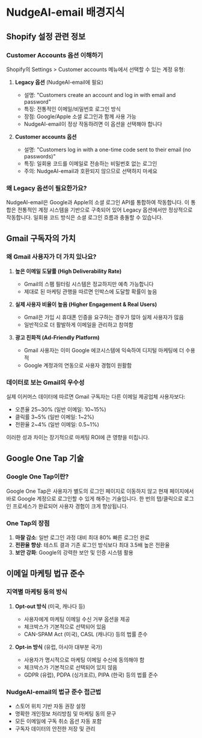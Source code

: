 # NudgeAI-email 배경지식

## Shopify 설정 관련 정보

### Customer Accounts 옵션 이해하기
Shopify의 Settings > Customer accounts 메뉴에서 선택할 수 있는 계정 유형:

1. **Legacy 옵션** (NudgeAI-email에 필요)
   - 설명: "Customers create an account and log in with email and password"
   - 특징: 전통적인 이메일/비밀번호 로그인 방식
   - 장점: Google/Apple 소셜 로그인과 함께 사용 가능
   - NudgeAI-email이 정상 작동하려면 이 옵션을 선택해야 합니다

2. **Customer accounts 옵션**
   - 설명: "Customers log in with a one-time code sent to their email (no passwords)"
   - 특징: 일회용 코드를 이메일로 전송하는 비밀번호 없는 로그인
   - 주의: NudgeAI-email과 호환되지 않으므로 선택하지 마세요

### 왜 Legacy 옵션이 필요한가요?
NudgeAI-email은 Google과 Apple의 소셜 로그인 API를 통합하여 작동합니다. 이 통합은 전통적인 계정 시스템을 기반으로 구축되어 있어 Legacy 옵션에서만 정상적으로 작동합니다. 일회용 코드 방식은 소셜 로그인 흐름과 충돌할 수 있습니다.

## Gmail 구독자의 가치

### 왜 Gmail 사용자가 더 가치 있나요?
1. **높은 이메일 도달률 (High Deliverability Rate)**
   - Gmail의 스팸 필터링 시스템은 정교하지만 예측 가능합니다
   - 제대로 된 마케팅 관행을 따르면 인박스에 도달할 확률이 높음

2. **실제 사용자 비율이 높음 (Higher Engagement & Real Users)**
   - Gmail은 가입 시 휴대폰 인증을 요구하는 경우가 많아 실제 사용자가 많음
   - 일반적으로 더 활발하게 이메일을 관리하고 참여함

3. **광고 친화적 (Ad-Friendly Platform)**
   - Gmail 사용자는 이미 Google 에코시스템에 익숙하여 디지털 마케팅에 더 수용적
   - Google 계정과의 연동으로 사용자 경험이 원활함

### 데이터로 보는 Gmail의 우수성
실제 이커머스 데이터에 따르면 Gmail 구독자는 다른 이메일 제공업체 사용자보다:
- 오픈율 25~30% (일반 이메일: 10~15%)
- 클릭률 3~5% (일반 이메일: 1~2%)
- 전환율 2~4% (일반 이메일: 0.5~1%)

이러한 성과 차이는 장기적으로 마케팅 ROI에 큰 영향을 미칩니다.

## Google One Tap 기술

### Google One Tap이란?
Google One Tap은 사용자가 별도의 로그인 페이지로 이동하지 않고 현재 페이지에서 바로 Google 계정으로 로그인할 수 있게 해주는 기술입니다. 한 번의 탭/클릭으로 로그인 프로세스가 완료되어 사용자 경험이 크게 향상됩니다.

### One Tap의 장점
1. **마찰 감소**: 일반 로그인 과정 대비 최대 80% 빠른 로그인 완료
2. **전환율 향상**: 테스트 결과 기존 로그인 방식보다 최대 3.5배 높은 전환율
3. **보안 강화**: Google의 강력한 보안 및 인증 시스템 활용

## 이메일 마케팅 법규 준수

### 지역별 마케팅 동의 방식
1. **Opt-out 방식** (미국, 캐나다 등)
   - 사용자에게 마케팅 이메일 수신 거부 옵션을 제공
   - 체크박스가 기본적으로 선택되어 있음
   - CAN-SPAM Act (미국), CASL (캐나다) 등의 법률 준수

2. **Opt-in 방식** (유럽, 아시아 대부분 국가)
   - 사용자가 명시적으로 마케팅 이메일 수신에 동의해야 함
   - 체크박스가 기본적으로 선택되어 있지 않음
   - GDPR (유럽), PDPA (싱가포르), PIPA (한국) 등의 법률 준수

### NudgeAI-email의 법규 준수 접근법
- 스토어 위치 기반 자동 권장 설정
- 명확한 개인정보 처리방침 및 마케팅 동의 문구
- 모든 이메일에 구독 취소 옵션 자동 포함
- 구독자 데이터의 안전한 저장 및 관리